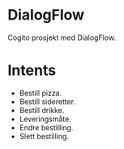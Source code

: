 # DialogFlow
Cogito prosjekt med DialogFlow.
# Intents
- Bestill pizza.
- Bestill sideretter.
- Bestill drikke.
- Leveringsmåte.
- Endre bestilling.
- Slett bestilling.
